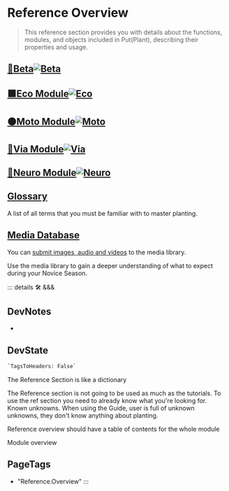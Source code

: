 
# Reference Overview

> This reference section provides you with details about the functions, modules, and objects included in Put(Plant), describing their properties and usage.

## [<beta>**🔷____Beta____**</beta>![Beta](/Beta/Beta_Icon.png)](/reference/Beta/WhatBeta)

## [<eco>**🟩____Eco Module____**</eco>![Eco](/Eco/Eco_Icon.png)](/reference/Eco/EcoOverview)

## [<moto>**🟠____Moto Module____**</moto>![Moto](/Moto/Moto_Icon.png)](/reference/Moto/MotoOverview)

## [<via>**🔻____Via Module____**</via>![Via](/Via/Via_Icon.png)](/reference/Via/ViaOverview)

## [<neuro>**💜____Neuro Module____**</neuro>![Neuro](/Neuro/Neuro_Icon.png)](/reference/Neuro/NeuroOverview)

## [Glossary](/reference/glossary/Glossary)

A list of all terms that you must be familiar with to master planting.

## [Media Database](/reference/media/Overview)

You can [submit images, audio and videos](/dev/Contribute) to the media library.

Use the media library to gain a deeper understanding of what to expect during your Novice Season.

::: details 🛠 <dev>&&&</dev>

## DevNotes

-

## DevState

```py
`TagsToHeaders: False`
```

The Reference Section is like a dictionary

The Reference section is not going to be used as much as the tutorials. To use the ref section you need to already know what you're looking for. Known unknowns. When using the Guide, user is full of unknown unknowns, they don't know anything about planting.

Reference overview should have a table of contents for the whole module

Module overview
<h2>PageTags</h2>

- "Reference.Overview"
:::
